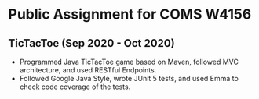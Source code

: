 # Public Assignment for COMS W4156
## TicTacToe (Sep 2020 - Oct 2020)
* Programmed Java TicTacToe game based on Maven, followed MVC architecture, and used RESTful Endpoints.
* Followed Google Java Style, wrote JUnit 5 tests, and used Emma to check code coverage of the tests.
